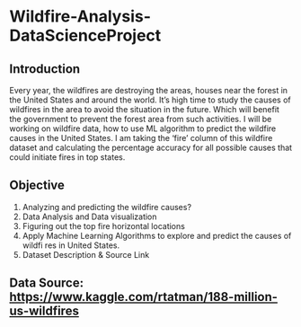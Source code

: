 # Wildfire-Analysis-DataScienceProject

## Introduction
Every year, the wildfires are destroying the areas, houses near the forest in the United States and around the world. It’s high time to study the causes of wildfires in the area to avoid the situation in the future. Which will benefit the government to prevent the forest area from such activities. I will be working on wildfire data, how to use ML algorithm to predict the wildfire causes in the United States. I am taking the ‘fire’ column of this wildfire dataset and calculating the percentage accuracy for all possible causes that could initiate fires in top states.

## Objective
1. Analyzing and predicting the wildfire causes?
2. Data Analysis and Data visualization
3. Figuring out the top fire horizontal locations
4. Apply Machine Learning Algorithms to explore and predict the causes of wildfi   res in United States.
5. Dataset Description & Source Link

## Data Source: https://www.kaggle.com/rtatman/188-million-us-wildfires

